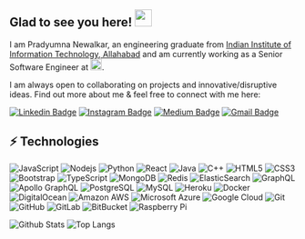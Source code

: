 ## Glad to see you here! <img src="https://raw.githubusercontent.com/aemmadi/aemmadi/master/wave.gif" width="30px">

I am Pradyumna Newalkar, an engineering graduate from [Indian Institute of Information Technology, Allahabad](https://www.iiita.ac.in/) and am currently working as a Senior Software Engineer at <a alt="simsim" href="https://simsim.in"><span><img height="20px" src="https://simsim.in/static/images/logo_ruby.png"/></span></a>.
<!--I am a tech enthusiast & an open-source advocate.-->
I am always open to collaborating on projects and innovative/disruptive ideas. Find out more about me & feel free to connect with me here:

[![Linkedin Badge](https://img.shields.io/badge/-pradyumna--newalkar-blue?style=flat-square&logo=Linkedin&logoColor=white&link=https://www.linkedin.com/in/pradyumna-newalkar/)](https://www.linkedin.com/in/pradyumna-newalkar/)
[![Instagram Badge](https://img.shields.io/badge/-pradyumna__newalkar-purple?style=flat-square&logo=instagram&logoColor=white&link=https://instagram.com/pradyumna_newalkar/)](https://instagram.com/pradyumna_newalkar)
[![Medium Badge](https://img.shields.io/badge/-@pradyumnanewalkar-03a57a?style=flat-square&labelColor=000000&logo=Medium&link=https://medium.com/@pradyumnanewalkar)](https://medium.com/@pradyumnanewalkar)
[![Gmail Badge](https://img.shields.io/badge/-contactpradyumna1@gmail.com-c14438?style=flat-square&logo=Gmail&logoColor=white&link=mailto:contactpradyumna1@gmail.com)](mailto:contactpradyumna1@gmail.com)
<!--[![Youtube Badge](https://img.shields.io/badge/-koolkanna-darkred?style=flat-square&logo=youtube&logoColor=white&link=https://www.youtube.com/c/koolkanna)](https://www.youtube.com/c/koolkanna)-->

## ⚡ Technologies

![JavaScript](https://img.shields.io/badge/-JavaScript-black?style=flat-square&logo=javascript)
![Nodejs](https://img.shields.io/badge/-Nodejs-black?style=flat-square&logo=Node.js)
![Python](https://img.shields.io/badge/-Python-black?style=flat-square&logo=Python)
![React](https://img.shields.io/badge/-React-black?style=flat-square&logo=react)
![Java](https://img.shields.io/badge/-java-E34A86?style=flat-square&logo=java)
![C++](https://img.shields.io/badge/-C++-00599C?style=flat-square&logo=c)
![HTML5](https://img.shields.io/badge/-HTML5-E34F26?style=flat-square&logo=html5&logoColor=white)
![CSS3](https://img.shields.io/badge/-CSS3-1572B6?style=flat-square&logo=css3)
![Bootstrap](https://img.shields.io/badge/-Bootstrap-563D7C?style=flat-square&logo=bootstrap)
![TypeScript](https://img.shields.io/badge/-TypeScript-007ACC?style=flat-square&logo=typescript)
![MongoDB](https://img.shields.io/badge/-MongoDB-black?style=flat-square&logo=mongodb)
![Redis](https://img.shields.io/badge/-Redis-black?style=flat-square&logo=Redis)
![ElasticSearch](https://img.shields.io/badge/-ElasticSearch-005571?style=flat-square&logo=elasticsearch)
![GraphQL](https://img.shields.io/badge/-GraphQL-E10098?style=flat-square&logo=graphql)
![Apollo GraphQL](https://img.shields.io/badge/-Apollo%20GraphQL-311C87?style=flat-square&logo=apollo-graphql)
![PostgreSQL](https://img.shields.io/badge/-PostgreSQL-336791?style=flat-square&logo=postgresql)
![MySQL](https://img.shields.io/badge/-MySQL-black?style=flat-square&logo=mysql)
![Heroku](https://img.shields.io/badge/-Heroku-430098?style=flat-square&logo=heroku)
![Docker](https://img.shields.io/badge/-Docker-black?style=flat-square&logo=docker)
![DigitalOcean](https://img.shields.io/badge/-Digital%20Ocean-darkblue?style=flat-square&logo=digitalocean)
![Amazon AWS](https://img.shields.io/badge/Amazon%20AWS-232F3E?style=flat-square&logo=amazon-aws)
![Microsoft Azure](https://img.shields.io/badge/Microsoft%20Azure-232F7E?style=flat-square&logo=microsoft-azure)
![Google Cloud](https://img.shields.io/badge/Google%20Cloud-black?style=flat-square&logo=google-cloud)
![Git](https://img.shields.io/badge/-Git-black?style=flat-square&logo=git)
![GitHub](https://img.shields.io/badge/-GitHub-181717?style=flat-square&logo=github)
![GitLab](https://img.shields.io/badge/-GitLab-FCA121?style=flat-square&logo=gitlab)
![BitBucket](https://img.shields.io/badge/-BitBucket-darkblue?style=flat-square&logo=bitbucket)
![Raspberry Pi](https://img.shields.io/badge/-Raspberry%20Pi-C51A4A?style=flat-square&logo=Raspberry-Pi)

![Github Stats](https://github-readme-stats.vercel.app/api?username=pradyumna1&count_private=true&show_icons=true&include_all_commits=true)
![Top Langs](https://github-readme-stats.vercel.app/api/top-langs/?username=pradyumna1&hide=TeX&layout=compact)

<!--![Visitor Badge](https://visitor-badge.laobi.icu/badge?page_id=aemmadi.aemmadi)-->
<!--
**pradyumna1/pradyumna1** is a ✨ _special_ ✨ repository because its `README.md` (this file) appears on your GitHub profile.

Here are some ideas to get you started:

- 🔭 I’m currently working on ...
- 🌱 I’m currently learning ...
- 👯 I’m looking to collaborate on ...
- 🤔 I’m looking for help with ...
- 💬 Ask me about ...
- 📫 How to reach me: ...
- 😄 Pronouns: ...
- ⚡ Fun fact: ...
-->
